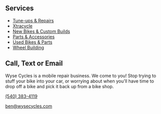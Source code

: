 ## Services

- [Tune-ups & Repairs](/service/tune-ups-repairs)
- [Xtracycle](/service/xtracycle)
- [New Bikes & Custom Builds](/service/new-bikes)
- [Parts & Accessories](/service/parts-accessories)
- [Used Bikes & Parts](/service/used-bikes-parts)
- [Wheel Building](/service/wheel-building)

## Call, Text or Email

Wyse Cycles is a mobile repair business. We come to you! Stop trying to stuff your bike into your car, or worrying about when you'll have time to drop off a bike and pick it back up from a bike shop.

[(540) 383-4119](tel:5403834119)

<ben@wysecycles.com>
